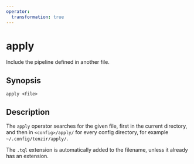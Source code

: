 ```yaml
---
operator:
  transformation: true
---
```


# apply

Include the pipeline defined in another file.

## Synopsis

```
apply <file>
```

## Description

The `apply` operator searches for the given file, first in the current
directory, and then in `<config>/apply/` for every config directory, for example
`~/.config/tenzir/apply/`.

The `.tql` extension is automatically added to the filename, unless it already
has an extension.
